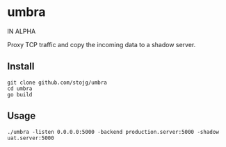 # umbra

IN ALPHA

Proxy TCP traffic and copy the incoming data to a shadow server.  

## Install

```
git clone github.com/stojg/umbra
cd umbra
go build
```

## Usage

```
./umbra -listen 0.0.0.0:5000 -backend production.server:5000 -shadow uat.server:5000
```

